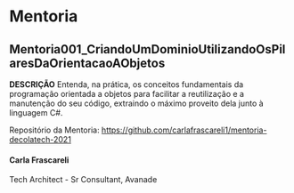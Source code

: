 # Mentoria

## Mentoria001_CriandoUmDominioUtilizandoOsPilaresDaOrientacaoAObjetos

**DESCRIÇÃO**
Entenda, na prática, os conceitos fundamentais da programação orientada a objetos para facilitar a reutilização e a manutenção do seu código, extraindo o máximo proveito dela junto à linguagem C#. 

Repositório da Mentoria: https://github.com/carlafrascareli1/mentoria-decolatech-2021

#### Carla Frascareli
Tech Architect - Sr Consultant, Avanade
